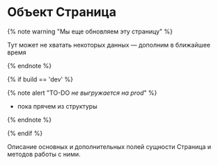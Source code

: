 # Объект Страница

{% note warning "Мы еще обновляем эту страницу" %}

Тут может не хватать некоторых данных — дополним в ближайшее время

{% endnote %}


{% if build == 'dev' %}

{% note alert "TO-DO _не выгружается на prod_" %}

- пока прячем из структуры

{% endnote %}

{% endif %}

Описание основных и дополнительных полей сущности Страница и методов работы с ними.